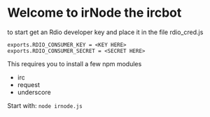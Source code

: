 # Welcome to irNode the ircbot #

to start get an Rdio developer key and place it in the file rdio_cred.js

    exports.RDIO_CONSUMER_KEY = <KEY HERE>
    exports.RDIO_CONSUMER_SECRET = <SECRET HERE>

This requires you to install a few npm modules

* irc
* request
* underscore

Start with: `node irnode.js`
